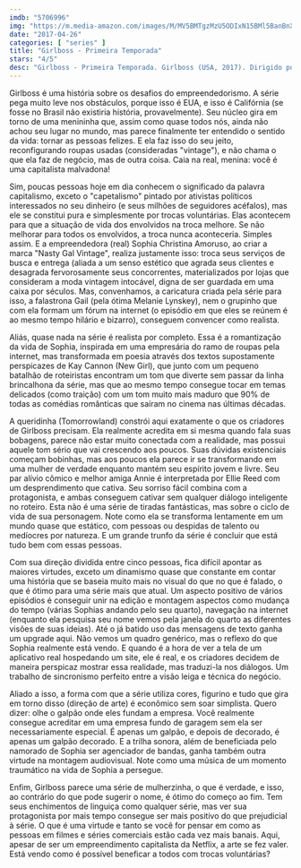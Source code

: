 ```yaml
---
imdb: "5706996"
img: "https://m.media-amazon.com/images/M/MV5BMTgzMzU5ODIxN15BMl5BanBnXkFtZTgwNzI4ODE5MTI@._V1_SY150_CR0,0,101,150_.jpg"
date: "2017-04-26"
categories: [ "series" ]
title: "Girlboss - Primeira Temporada"
stars: "4/5"
desc: "Girlboss - Primeira Temporada. Girlboss (USA, 2017). Dirigido por Christian Ditter, Jamie Babbit, Amanda Brotchie, Steven K. Tsuchida. Escrito por Jen Braeden, Kay Cannon, Karen Graci, Brian Shortall, Sophia Amoruso, Sonny Lee, Eben Russell, Caroline Williams. Com Britt Robertson (Sophia / ...), Ellie Reed (Annie), Johnny Simmons (Shane), Alphonso McAuley (Dax), RuPaul (Lionel)."
---
```

Girlboss é uma história sobre os desafios do empreendedorismo. A série pega muito leve nos obstáculos, porque isso é EUA, e isso é Califórnia (se fosse no Brasil não existiria história, provavelmente). Seu núcleo gira em torno de uma menininha que, assim como quase todos nós, ainda não achou seu lugar no mundo, mas parece finalmente ter entendido o sentido da vida: tornar as pessoas felizes. E ela faz isso do seu jeito, reconfigurando roupas usadas (consideradas "vintage"), e não chama o que ela faz de negócio, mas de outra coisa. Caia na real, menina: você é uma capitalista malvadona!

Sim, poucas pessoas hoje em dia conhecem o significado da palavra capitalismo, exceto o "capetalismo" pintado por ativistas políticos interessados no seu dinheiro (e seus milhões de seguidores acéfalos), mas ele se constitui pura e simplesmente por trocas voluntárias. Elas acontecem para que a situação de vida dos envolvidos na troca melhore. Se não melhorar para todos os envolvidos, a troca nunca aconteceria. Simples assim. E a empreendedora (real) Sophia Christina Amoruso, ao criar a marca "Nasty Gal Vintage", realiza justamente isso: troca seus serviços de busca e entrega (aliada a um senso estético que agrada seus clientes e desagrada fervorosamente seus concorrentes, materializados por lojas que consideram a moda vintagem intocável, digna de ser guardada em uma caixa por séculos. Mas, convenhamos, a caricatura criada pela série para isso, a falastrona Gail (pela ótima Melanie Lynskey), nem o grupinho que com ela formam um fórum na internet (o episódio em que eles se reúnem é ao mesmo tempo hilário e bizarro), conseguem convencer como realista.

Aliás, quase nada na série é realista por completo. Essa é a romantização da vida de Sophia, inspirada em uma empresária do ramo de roupas pela internet, mas transformada em poesia através dos textos supostamente perspicazes de Kay Cannon (New Girl), que junto com um pequeno batalhão de roteiristas encontram um tom que diverte sem passar da linha brincalhona da série, mas que ao mesmo tempo consegue tocar em temas delicados (como traição) com um tom muito mais maduro que 90% de todas as comédias românticas que saíram no cinema nas últimas décadas.

A queridinha (Tomorrowland) constrói aqui exatamente o que os criadores de Girlboss precisam. Ela realmente acredita em si mesma quando fala suas bobagens, parece não estar muito conectada com a realidade, mas possui aquele tom sério que vai crescendo aos poucos. Suas dúvidas existenciais começam bobinhas, mas aos poucos ela parece ir se transformando em uma mulher de verdade enquanto mantém seu espírito jovem e livre. Seu par alívio cômico e melhor amiga Annie é interpretada por Ellie Reed com um desprendimento que cativa. Seu sorriso fácil combina com a protagonista, e ambas conseguem cativar sem qualquer diálogo inteligente no roteiro. Esta não é uma série de tiradas fantásticas, mas sobre o ciclo de vida de sua personagem. Note como ela se transforma lentamente em um mundo quase que estático, com pessoas ou despidas de talento ou medíocres por natureza. E um grande trunfo da série é concluir que está tudo bem com essas pessoas.

Com sua direção dividida entre cinco pessoas, fica difícil apontar as maiores virtudes, exceto um dinamismo quase que constante em contar uma história que se baseia muito mais no visual do que no que é falado, o que é ótimo para uma série mais que atual. Um aspecto positivo de vários episódios é conseguir unir na edição e montagem aspectos como mudança do tempo (várias Sophias andando pelo seu quarto), navegação na internet (enquanto ela pesquisa seu nome vemos pela janela do quarto as diferentes visões de suas ideias). Até o já batido uso das mensagens de texto ganha um upgrade aqui. Não vemos um quadro genérico, mas o reflexo do que Sophia realmente está vendo. E quando é a hora de ver a tela de um aplicativo real hospedando um site, ele é real, e os criadores decidem de maneira perspicaz mostrar essa realidade, mas traduzi-la nos diálogos. Um trabalho de sincronismo perfeito entre a visão leiga e técnica do negócio.

Aliado a isso, a forma com que a série utiliza cores, figurino e tudo que gira em torno disso (direção de arte) é econômico sem soar simplista. Quero dizer: olhe o galpão onde eles fundam a empresa. Você realmente consegue acreditar em uma empresa fundo de garagem sem ela ser necessariamente especial. É apenas um galpão, e depois de decorado, é apenas um galpão decorado. E a trilha sonora, além de beneficiada pelo namorado de Sophia ser agenciador de bandas, ganha também outra virtude na montagem audiovisual. Note como uma música de um momento traumático na vida de Sophia a persegue.

Enfim, Girlboss parece uma série de mulherzinha, o que é verdade, e isso, ao contrário do que pode sugerir o nome, é ótimo do começo ao fim. Tem seus enchimentos de linguiça como qualquer série, mas ver sua protagonista por mais tempo consegue ser mais positivo do que prejudicial à série. O que é uma virtude e tanto se você for pensar em como as pessoas em filmes e séries comerciais estão cada vez mais banais. Aqui, apesar de ser um empreendimento capitalista da Netflix, a arte se fez valer. Está vendo como é possível beneficar a todos com trocas voluntárias?
